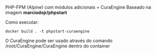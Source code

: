 PHP-FPM (Alpine) com módulos adicionais + CuraEngine
Baseado na imagem **marciodojr/phpstart**

Como executar:
```
docker build . -t phpstart-curaengine
```

O CuraEngine pode ser usado através do comando /root/CuraEngine/CuraEngine dentro do container
